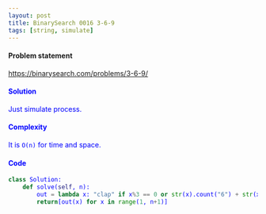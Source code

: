 ```yaml
---
layout: post
title: BinarySearch 0016 3-6-9
tags: [string, simulate]
---
```


#### Problem statement

<a href="https://binarysearch.com/problems/3-6-9/"> <font color = blue>https://binarysearch.com/problems/3-6-9/

#### Solution
Just simulate process.

#### Complexity
It is `O(n)` for time and space.

#### Code
```python
class Solution:
    def solve(self, n):
        out = lambda x: "clap" if x%3 == 0 or str(x).count("6") + str(x).count("9") + str(x).count("3") > 0 else str(x) 
        return[out(x) for x in range(1, n+1)]
```